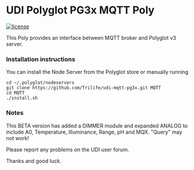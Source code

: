 # UDI Polyglot PG3x MQTT Poly

[![license](https://img.shields.io/github/license/mashape/apistatus.svg)](https://github.com/exking/udi-mqtt-poly/blob/master/LICENSE)

This Poly provides an interface between MQTT broker and Polyglot v3 server.

### Installation instructions
You can install the Node Server from the Polyglot store or manually running
```
cd ~/.polyglot/nodeservers
git clone https://github.com/Trilife/udi-mqtt-pg3x.git MQTT
cd MQTT
./install.sh
```

### Notes

This BETA version has added a DIMMER module and expanded ANALOG to include A0, Temperature, Illuminance, Range, pH and MQX. "Query" may not work!

Please report any problems on the UDI user forum.

Thanks and good luck.
